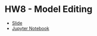 # HW8 - Model Editing
* [Slide](https://speech.ee.ntu.edu.tw/~hylee/ml/ml2025-course-data/hw8.pdf)
* [Jupyter Notebook](https://colab.research.google.com/drive/1-HQkFyIHhZkYtRYWZO1RJCRss9DPGDX2)